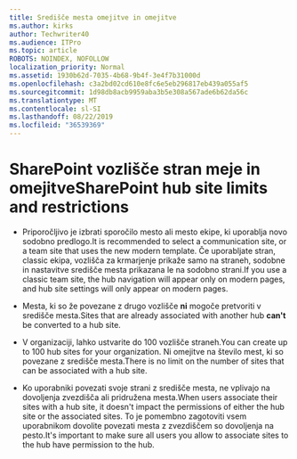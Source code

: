 ```yaml
---
title: Središče mesta omejitve in omejitve
ms.author: kirks
author: Techwriter40
ms.audience: ITPro
ms.topic: article
ROBOTS: NOINDEX, NOFOLLOW
localization_priority: Normal
ms.assetid: 1930b62d-7035-4b68-9b4f-3e4f7b31000d
ms.openlocfilehash: c3a2bd02cd610e8fc6e5eb296817eb439a055af5
ms.sourcegitcommit: 1d98db8acb9959aba3b5e308a567ade6b62da56c
ms.translationtype: MT
ms.contentlocale: sl-SI
ms.lasthandoff: 08/22/2019
ms.locfileid: "36539369"
---
```

# <a name="sharepoint-hub-site-limits-and-restrictions"></a><span data-ttu-id="7049d-102">SharePoint vozlišče stran meje in omejitve</span><span class="sxs-lookup"><span data-stu-id="7049d-102">SharePoint hub site limits and restrictions</span></span>

- <span data-ttu-id="7049d-103">Priporočljivo je izbrati sporočilo mesto ali mesto ekipe, ki uporablja novo sodobno predlogo.</span><span class="sxs-lookup"><span data-stu-id="7049d-103">It is recommended to select a communication site, or a team site that uses the new modern template.</span></span> <span data-ttu-id="7049d-104">Če uporabljate stran, classic ekipa, vozlišča za krmarjenje prikaže samo na straneh, sodobne in nastavitve središče mesta prikazana le na sodobno strani.</span><span class="sxs-lookup"><span data-stu-id="7049d-104">If you use a classic team site, the hub navigation will appear only on modern pages, and hub site settings will only appear on modern pages.</span></span>

- <span data-ttu-id="7049d-105">Mesta, ki so že povezane z drugo vozlišče **ni** mogoče pretvoriti v središče mesta.</span><span class="sxs-lookup"><span data-stu-id="7049d-105">Sites that are already associated with another hub **can't** be converted to a hub site.</span></span> 

- <span data-ttu-id="7049d-106">V organizaciji, lahko ustvarite do 100 vozlišče straneh.</span><span class="sxs-lookup"><span data-stu-id="7049d-106">You can create up to 100 hub sites for your organization.</span></span> <span data-ttu-id="7049d-107">Ni omejitve na število mest, ki so povezane z središče mesta.</span><span class="sxs-lookup"><span data-stu-id="7049d-107">There is no limit on the number of sites that can be associated with a hub site.</span></span>

- <span data-ttu-id="7049d-108">Ko uporabniki povezati svoje strani z središče mesta, ne vplivajo na dovoljenja zvezdišča ali pridružena mesta.</span><span class="sxs-lookup"><span data-stu-id="7049d-108">When users associate their sites with a hub site, it doesn't impact the permissions of either the hub site or the associated sites.</span></span> <span data-ttu-id="7049d-109">To je pomembno zagotoviti vsem uporabnikom dovolite povezati mesta z zvezdiščem so dovoljenja na pesto.</span><span class="sxs-lookup"><span data-stu-id="7049d-109">It's important to make sure all users you allow to associate sites to the hub have permission to the hub.</span></span>



